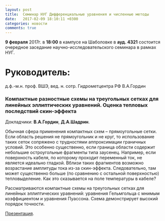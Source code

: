 ```yaml
---
layout: post
title:  Семинар НУГ Дифференциальные уравнения и численные методы
date:   2017-02-09 18:10:11 +0300
categories: новости
comments: true
---
```


**9 февраля** 2017г. в **18:00** в кампусе на Шаболовке в **ауд. 4321** состоится очередное заседание научно-исследовательского семинара в рамках НУГ.

# Руководитель:

д.ф.-м.н. проф. ВШЭ, вед. н. сотр. Гидрометцентра РФ В.А.Гордин

### Компактные разностные схемы на треугольных сетках для линейных эллиптических уравнений. Оценка тепловых последствий скин-эффекта

Докладчики: **В.А.Гордин**, **Д.А.Шадрин**.

Обычная сфера применения компактных схем – прямоугольные сетки. Если область решения не прямоугольник и не круг, то использование таких сеток сопряжено с трудностями аппроксимации граничных условий. Это особенно существенно, если граница области содержит небольшие остроугольные фрагменты типа заусенец. Например, если поверхность кабеля, по которому проходит переменный ток, не является идеально гладкой. Вблизи таких фрагментов возможно возрастание амплитуды тока из-за скин-эффекта. Следовательно, там может существенно больше (по сравнению с остальной поверхностью) тепловыделение. Как это сказывается на поле температуры в кабеле?

Рассматриваются компактные схемы на треугольных сетках для линейных эллиптических уравнений: уравнения Гельмгольца с мнимым коэффициентом и уравнения Пуассона. Схема демонстрирует высокий порядок точности.

[Презентация]().
